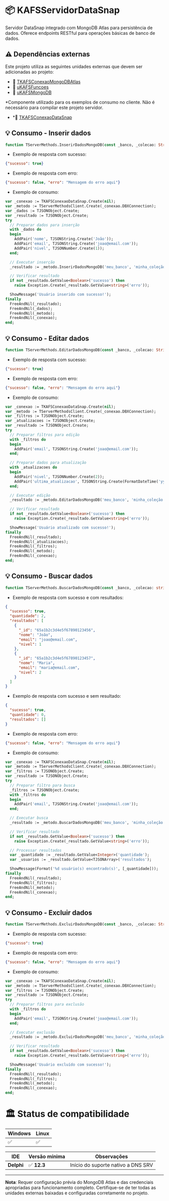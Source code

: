 # 📦 KAFSServidorDataSnap

Servidor DataSnap integrado com MongoDB Atlas para persistência de dados. Oferece endpoints RESTful para operações básicas de banco de dados.

## ⚠️ Dependências externas

Este projeto utiliza as seguintes unidades externas que devem ser adicionadas ao projeto:
- 🧩 [TKAFSConexaoMongoDBAtlas](https://github.com/ViniciusdoAmaralReis/TKAFSConexaoMongoDBAtlas) 
- 🧩 [uKAFSFuncoes](https://github.com/ViniciusdoAmaralReis/uKAFSFuncoes) 
- 🧩 [uKAFSMongoDB](https://github.com/ViniciusdoAmaralReis/uKAFSMongoDB) 

*Componente utilizado para os exemplos de consumo no cliente. Não é necessário para compilar este projeto servidor.
- *🧩 [TKAFSConexaoDataSnap](https://github.com/ViniciusdoAmaralReis/TKAFSConexaoDataSnap)

## 💡 Consumo - Inserir dados
```pascal
function TServerMethods.InserirDadosMongoDB(const _banco, _colecao: String; const _dados: TJSONObject): TJSONObject;
```

- Exemplo de resposta com sucesso:
```json
{"sucesso": true}
```

- Exemplo de resposta com erro:
```json
{"sucesso": false, "erro": "Mensagem do erro aqui"}
```

- Exemplo de consumo:
```pascal
var _conexao := TKAFSConexaoDataSnap.Create(nil);
var _metodo := TServerMethodsClient.Create(_conexao.DBXConnection);
var _dados := TJSONObject.Create;
var _resultado := TJSONObject.Create;
try
  // Preparar dados para inserção
  with _dados do
  begin
    AddPair('nome', TJSONString.Create('João'));
    AddPair('email', TJSONString.Create('joao@email.com'));
    AddPair('nivel', TJSONNumber.Create(1));
  end;

  // Executar inserção
  _resultado := _metodo.InserirDadosMongoDB('meu_banco', 'minha_coleção', _dados);

  // Verificar resultado
  if not _resultado.GetValue<Boolean>('sucesso') then
    raise Exception.Create(_resultado.GetValue<string>('erro'));

  ShowMessage('Usuário inserido com sucesso!');
finally
  FreeAndNil(_resultado);
  FreeAndNil(_dados);
  FreeAndNil(_metodo);
  FreeAndNil(_conexao);
end;
```

## 💡 Consumo - Editar dados
```pascal
function TServerMethods.EditarDadosMongoDB(const _banco, _colecao: String; const _filtros, _atualizacoes: TJSONObject): TJSONObject;
```

- Exemplo de resposta com sucesso:
```json
{"sucesso": true}
```

- Exemplo de resposta com erro:
```json
{"sucesso": false, "erro": "Mensagem do erro aqui"}
```

- Exemplo de consumo:
```pascal
var _conexao := TKAFSConexaoDataSnap.Create(nil);
var _metodo := TServerMethodsClient.Create(_conexao.DBXConnection);
var _filtros := TJSONObject.Create;
var _atualizacoes := TJSONObject.Create;
var _resultado := TJSONObject.Create;
try
  // Preparar filtros para edição
  with _filtros do
  begin
    AddPair('email', TJSONString.Create('joao@email.com'));
  end;

  // Preparar dados para atualização
  with _atualizacoes do
  begin
    AddPair('nivel', TJSONNumber.Create(2));
    AddPair('ultima_atualizacao', TJSONString.Create(FormatDateTime('yyyy-mm-dd hh:nn:ss', Now)));
  end;

  // Executar edição
  _resultado := _metodo.EditarDadosMongoDB('meu_banco', 'minha_coleção', _filtros, _atualizacoes);

  // Verificar resultado
  if not _resultado.GetValue<Boolean>('sucesso') then
    raise Exception.Create(_resultado.GetValue<string>('erro'));

  ShowMessage('Usuário atualizado com sucesso!');
finally
  FreeAndNil(_resultado);
  FreeAndNil(_atualizacoes);
  FreeAndNil(_filtros);
  FreeAndNil(_metodo);
  FreeAndNil(_conexao);
end;
```

## 💡 Consumo - Buscar dados
```pascal
function TServerMethods.BuscarDadosMongoDB(const _banco, _colecao: string; const _filtros: TJSONObject): TJSONObject;
```

- Exemplo de resposta com sucesso e com resultados:
```json
{
  "sucesso": true,
  "quantidade": 2,
  "resultados": [
    {
      "_id": "65a1b2c3d4e5f67890123456",
      "nome": "João",
      "email": "joao@email.com",
      "nivel": 1
    },
    {
      "_id": "65a1b2c3d4e5f67890123457",
      "nome": "Maria",
      "email": "maria@email.com",
      "nivel": 2
    }
  ]
}
```

- Exemplo de resposta com sucesso e sem resultado:
```json
{
  "sucesso": true,
  "quantidade": 0,
  "resultados": []
}
```

- Exemplo de resposta com erro:
```json
{"sucesso": false, "erro": "Mensagem do erro aqui"}
```

- Exemplo de consumo:
```pascal
var _conexao := TKAFSConexaoDataSnap.Create(nil);
var _metodo := TServerMethodsClient.Create(_conexao.DBXConnection);
var _filtros := TJSONObject.Create;
var _resultado := TJSONObject.Create;
try
  // Preparar filtro para busca
  _filtros := TJSONObject.Create;
  with _filtros do
  begin
    AddPair('email', TJSONString.Create('joao@email.com'));
  end;

  // Executar busca
  _resultado := _metodo.BuscarDadosMongoDB('meu_banco', 'minha_coleção', _filtros);

  // Verificar resultado
  if not _resultado.GetValue<Boolean>('sucesso') then
    raise Exception.Create(_resultado.GetValue<string>('erro'));

  // Processar resultados
  var _quantidade := _resultado.GetValue<Integer>('quantidade');
  var _usuarios := _resultado.GetValue<TJSONArray>('resultados');

  ShowMessage(Format('%d usuário(s) encontrado(s)', [_quantidade]));
finally
  FreeAndNil(_resultado);
  FreeAndNil(_filtros);
  FreeAndNil(_metodo);
  FreeAndNil(_conexao);
end;
```

## 💡 Consumo - Excluir dados
```pascal
function TServerMethods.ExcluirDadosMongoDB(const _banco, _colecao: String; const _filtros: TJSONObject): TJSONObject;
```

- Exemplo de resposta com sucesso:
```json
{"sucesso": true}
```

- Exemplo de resposta com erro:
```json
{"sucesso": false, "erro": "Mensagem do erro aqui"}
```

- Exemplo de consumo:
```pascal
var _conexao := TKAFSConexaoDataSnap.Create(nil);
var _metodo := TServerMethodsClient.Create(_conexao.DBXConnection);
var _filtros := TJSONObject.Create;
var _resultado := TJSONObject.Create;
try
  // Preparar filtros para exclusão
  with _filtros do
  begin
    AddPair('email', TJSONString.Create('joao@email.com'));
  end;

  // Executar exclusão
  _resultado := _metodo.ExcluirDadosMongoDB('meu_banco', 'minha_coleção', _filtros);

  // Verificar resultado
  if not _resultado.GetValue<Boolean>('sucesso') then
    raise Exception.Create(_resultado.GetValue<string>('erro'));

  ShowMessage('Usuário excluído com sucesso!');
finally
  FreeAndNil(_resultado);
  FreeAndNil(_filtros);
  FreeAndNil(_metodo);
  FreeAndNil(_conexao);
end;
```

# 🏛️ Status de compatibilidade

| Windows | Linux |
|---------|-------|
| ✅ | ✅ |

| IDE | Versão mínima | Observações |
|---------------------|------------------------|-------------|
| **Delphi** | ✅ **12.3** | Início do suporte nativo a DNS SRV |

---
**Nota**: Requer configuração prévia do MongoDB Atlas e das credenciais apropriadas para funcionamento completo. Certifique-se de ter todas as unidades externas baixadas e configuradas corretamente no projeto.
